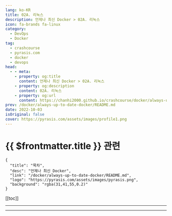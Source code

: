 ```yaml
---
lang: ko-KR
title: 02A. 리눅스
description: 언제나 최신 Docker > 02A. 리눅스
icon: fa-brands fa-linux
category: 
  - DevOps
  - Docker
tag: 
  - crashcourse
  - pyrasis.com
  - docker
  - devops
head:
  - - meta:
    - property: og:title
      content: 언제나 최신 Docker > 02A. 리눅스
    - property: og:description
      content: 02A. 리눅스
    - property: og:url
      content: https://chanhi2000.github.io/crashcourse/docker/always-up-to-date-docker/02A.html
prev: /docker/always-up-to-date-docker/README.md
date: 2022-10-03
isOriginal: false
cover: https://pyrasis.com/assets/images/profile1.png
---
```


# {{ $frontmatter.title }} 관련

```component VPCard
{
  "title": "목차",
  "desc": "언제나 최신 Docker",
  "link": "/docker/always-up-to-date-docker/README.md",
  "logo": "https://pyrasis.com/assets/images/pyrasis.png",
  "background": "rgba(31,41,55,0.2)"
}
```

[[toc]]

---

<SiteInfo
  name="02. Docker 설치하기"
  desc="언제나 최신 Docker"
  url="https://pyrasis.com/jHLsAlwaysUpToDateDocker/Unit02"
  logo="https://pyrasis.com/assets/images/pyrasis.png"
  preview="https://pyrasis.com/assets/images/profile1.png"/>

<!-- TODO: 작성 -->

---

<TagLinks />